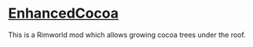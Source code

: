 # [EnhancedCocoa](https://steamcommunity.com/sharedfiles/filedetails/?id=2403184690)

This is a Rimworld mod which allows growing cocoa trees under the roof.
